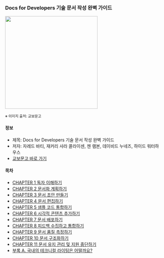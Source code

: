 ### Docs for Developers 기술 문서 작성 완벽 가이드

<img src="thumbnail.jpg" width="300">

<sub>※ 이미지 출처: 교보문고</sub>

#### 정보
- 제목: Docs for Developers 기술 문서 작성 완벽 가이드
- 저자: 자레드 바티, 재커리 사라 콜라이센, 젠 램본, 데이비드 누네즈, 하이드 워터하우스
- [교보문고 바로 가기](https://product.kyobobook.co.kr/detail/S000201419245)


#### 목차

- [CHAPTER 1 독자 이해하기](chapter1/README.md)
- [CHAPTER 2 문서화 계획하기](chapter2/README.md)
- [CHAPTER 3 문서 초안 만들기](chapter3/README.md)
- [CHAPTER 4 문서 편집하기](chapter4/README.md)
- [CHAPTER 5 샘플 코드 통합하기](chapter5/README.md)
- [CHAPTER 6 시각적 콘텐츠 추가하기](chapter6/README.md)
- [CHAPTER 7 문서 배포하기](chapter7/README.md)
- [CHAPTER 8 피드백 수집하고 통합하기](chapter8/README.md)
- [CHAPTER 9 문서 품질 측정하기](chapter9/README.md)
- [CHAPTER 10 문서 구조화하기](chapter10/README.md)
- [CHAPTER 11 문서 유지 관리 및 지원 중단하기](chapter11/README.md)
- [부록 A. 국내의 테크니컬 라이팅은 어떨까요?](appendixA/README.md)
